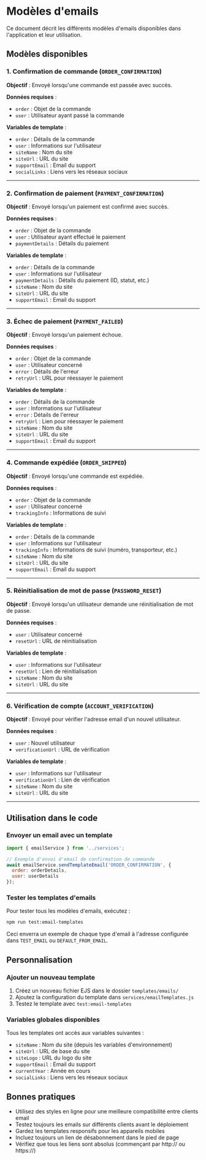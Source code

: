 # Modèles d'emails

Ce document décrit les différents modèles d'emails disponibles dans l'application et leur utilisation.

## Modèles disponibles

### 1. Confirmation de commande (`ORDER_CONFIRMATION`)

**Objectif** : Envoyé lorsqu'une commande est passée avec succès.

**Données requises** :
- `order` : Objet de la commande
- `user` : Utilisateur ayant passé la commande

**Variables de template** :
- `order` : Détails de la commande
- `user` : Informations sur l'utilisateur
- `siteName` : Nom du site
- `siteUrl` : URL du site
- `supportEmail` : Email du support
- `socialLinks` : Liens vers les réseaux sociaux

---

### 2. Confirmation de paiement (`PAYMENT_CONFIRMATION`)

**Objectif** : Envoyé lorsqu'un paiement est confirmé avec succès.

**Données requises** :
- `order` : Objet de la commande
- `user` : Utilisateur ayant effectué le paiement
- `paymentDetails` : Détails du paiement

**Variables de template** :
- `order` : Détails de la commande
- `user` : Informations sur l'utilisateur
- `paymentDetails` : Détails du paiement (ID, statut, etc.)
- `siteName` : Nom du site
- `siteUrl` : URL du site
- `supportEmail` : Email du support

---

### 3. Échec de paiement (`PAYMENT_FAILED`)

**Objectif** : Envoyé lorsqu'un paiement échoue.

**Données requises** :
- `order` : Objet de la commande
- `user` : Utilisateur concerné
- `error` : Détails de l'erreur
- `retryUrl` : URL pour réessayer le paiement

**Variables de template** :
- `order` : Détails de la commande
- `user` : Informations sur l'utilisateur
- `error` : Détails de l'erreur
- `retryUrl` : Lien pour réessayer le paiement
- `siteName` : Nom du site
- `siteUrl` : URL du site
- `supportEmail` : Email du support

---

### 4. Commande expédiée (`ORDER_SHIPPED`)

**Objectif** : Envoyé lorsqu'une commande est expédiée.

**Données requises** :
- `order` : Objet de la commande
- `user` : Utilisateur concerné
- `trackingInfo` : Informations de suivi

**Variables de template** :
- `order` : Détails de la commande
- `user` : Informations sur l'utilisateur
- `trackingInfo` : Informations de suivi (numéro, transporteur, etc.)
- `siteName` : Nom du site
- `siteUrl` : URL du site
- `supportEmail` : Email du support

---

### 5. Réinitialisation de mot de passe (`PASSWORD_RESET`)

**Objectif** : Envoyé lorsqu'un utilisateur demande une réinitialisation de mot de passe.

**Données requises** :
- `user` : Utilisateur concerné
- `resetUrl` : URL de réinitialisation

**Variables de template** :
- `user` : Informations sur l'utilisateur
- `resetUrl` : Lien de réinitialisation
- `siteName` : Nom du site
- `siteUrl` : URL du site

---

### 6. Vérification de compte (`ACCOUNT_VERIFICATION`)

**Objectif** : Envoyé pour vérifier l'adresse email d'un nouvel utilisateur.

**Données requises** :
- `user` : Nouvel utilisateur
- `verificationUrl` : URL de vérification

**Variables de template** :
- `user` : Informations sur l'utilisateur
- `verificationUrl` : Lien de vérification
- `siteName` : Nom du site
- `siteUrl` : URL du site

---

## Utilisation dans le code

### Envoyer un email avec un template

```javascript
import { emailService } from '../services';

// Exemple d'envoi d'email de confirmation de commande
await emailService.sendTemplateEmail('ORDER_CONFIRMATION', {
  order: orderDetails,
  user: userDetails
});
```

### Tester les templates d'emails

Pour tester tous les modèles d'emails, exécutez :

```bash
npm run test:email-templates
```

Ceci enverra un exemple de chaque type d'email à l'adresse configurée dans `TEST_EMAIL` ou `DEFAULT_FROM_EMAIL`.

## Personnalisation

### Ajouter un nouveau template

1. Créez un nouveau fichier EJS dans le dossier `templates/emails/`
2. Ajoutez la configuration du template dans `services/emailTemplates.js`
3. Testez le template avec `test:email-templates`

### Variables globales disponibles

Tous les templates ont accès aux variables suivantes :

- `siteName` : Nom du site (depuis les variables d'environnement)
- `siteUrl` : URL de base du site
- `siteLogo` : URL du logo du site
- `supportEmail` : Email du support
- `currentYear` : Année en cours
- `socialLinks` : Liens vers les réseaux sociaux

## Bonnes pratiques

- Utilisez des styles en ligne pour une meilleure compatibilité entre clients email
- Testez toujours les emails sur différents clients avant le déploiement
- Gardez les templates responsifs pour les appareils mobiles
- Incluez toujours un lien de désabonnement dans le pied de page
- Vérifiez que tous les liens sont absolus (commençant par http:// ou https://)
